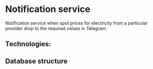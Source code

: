 # Notification service

Notification service when spot prices for electricity from a particular 
provider drop to the required values in Telegram.


## Technologies:

## Database structure